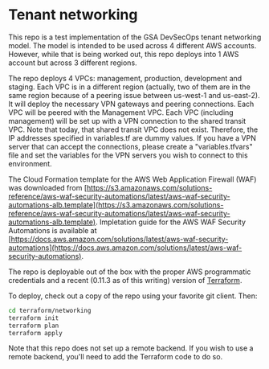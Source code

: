 # Tenant networking

This repo is a test implementation of the GSA DevSecOps tenant networking model. The model is intended to be used across 4 different AWS accounts. However, while that is being worked out, this repo deploys into 1 AWS account but across 3 different regions.

The repo deploys 4 VPCs: management, production, development and staging. Each VPC is in a different region (actually, two of them are in the same region because of a peering issue between us-west-1 and us-east-2). It will deploy the necessary VPN gateways and peering connections. Each VPC will be peered with the Management VPC. Each VPC (including management) will be set up with a VPN connection to the shared transit VPC. Note that today, that shared transit VPC does not exist. Therefore, the IP addresses specified in variables.tf are dummy values. If you have a VPN server that can accept the connections, please create a "variables.tfvars" file and set the variables for the VPN servers you wish to connect to this environment.

The Cloud Formation template for the AWS Web Application Firewall (WAF) was
downloaded from [https://s3.amazonaws.com/solutions-reference/aws-waf-security-automations/latest/aws-waf-security-automations-alb.template](https://s3.amazonaws.com/solutions-reference/aws-waf-security-automations/latest/aws-waf-security-automations-alb.template).
Impletation guide for the AWS WAF Security Automations is available at [https://docs.aws.amazon.com/solutions/latest/aws-waf-security-automations](https://docs.aws.amazon.com/solutions/latest/aws-waf-security-automations).

The repo is deployable out of the box with the proper AWS programmatic credentials and a recent (0.11.3 as of this writing) version of [Terraform](https://www.terraform.io).

To deploy, check out a copy of the repo using your favorite git client. Then:

```sh
cd terraform/networking
terraform init
terraform plan
terraform apply
```

Note that this repo does not set up a remote backend. If you wish to use a remote backend, you'll need to add the Terraform code to do so.
